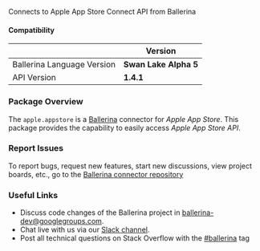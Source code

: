 Connects to Apple App Store Connect API from Ballerina

#### Compatibility
|                               | Version               |
|-------------------------------|-----------------------|
| Ballerina Language Version    | **Swan Lake Alpha 5** |
| API Version                   | **1.4.1**               |

### Package Overview
The `apple.appstore` is a [Ballerina](https://ballerina.io/) connector for *Apple App Store*.
This package provides the capability to easily access *Apple App Store API*.
### Report Issues
To report bugs, request new features, start new discussions, view project boards, etc., go to the [Ballerina connector repository](https://github.com/ballerina-platform/ballerinax-openapi-connectors)
### Useful Links
- Discuss code changes of the Ballerina project in [ballerina-dev@googlegroups.com](mailto:ballerina-dev@googlegroups.com).
- Chat live with us via our [Slack channel](https://ballerina.io/community/slack/).
- Post all technical questions on Stack Overflow with the [#ballerina](https://stackoverflow.com/questions/tagged/ballerina) tag
